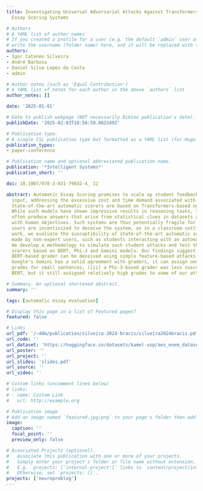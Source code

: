 ```yaml
---
title: Investigating Universal Adversarial Attacks Against Transformers-Based Automatic
  Essay Scoring Systems

# Authors
# A YAML list of author names
# If you created a profile for a user (e.g. the default `admin` user at `content/authors/admin/`), 
# write the username (folder name) here, and it will be replaced with their full name and linked to their profile.
authors:
- Igor Cataneo Silveira
- André Barbosa
- Daniel Silva Lopes da Costa
- admin

# Author notes (such as 'Equal Contribution')
# A YAML list of notes for each author in the above `authors` list
author_notes: []

date: '2025-01-01'

# Date to publish webpage (NOT necessarily Bibtex publication's date).
publishDate: '2025-02-03T18:56:59.082249Z'

# Publication type.
# A single CSL publication type but formatted as a YAML list (for Hugo requirements).
publication_types:
- paper-conference

# Publication name and optional abbreviated publication name.
publication: '*Intelligent Systems*'
publication_short: ''

doi: 10.1007/978-3-031-79032-4_ 12

abstract: Automatic Essay Scoring promises to scale up student feedback on written
  input, addressing the excessive cost and time demand associated with human grading.
  State-of-the-art automatic scorers are based on Transformers-based neural networks.
  While such models have shown impressive results in reasoning tasks, learned models
  often produce answers that arise from statistical clues in datasets and are misaligned
  with human objectives. Such systems are thus potentially fragile for scenarios where
  users are incentivized to deceive the system, as in a classroom setting. In this
  work, we evaluate the susceptibility of state-of-the-art automatic scorers to attacks
  made by non-expert users, such as students interacting with an automatic grader.
  We develop a methodology to simulate such student attacks and test them against
  scorers based on BERT, Phi-3 and Gemini models. Our findings suggest that (i) a
  BERT-based grader can be deceived using simple feature-based attacks; (ii) although
  Google's Gemini has a solid agreement with graders, it can assign undeservedly high
  grades for small sentences; (iii) a Phi-3-based grader was less susceptible than
  BERT, but it still assigned relatively high grades to some of our attacks.

# Summary. An optional shortened abstract.
summary: ''

tags: [automatic essay evaluation]

# Display this page in a list of Featured pages?
featured: false

# Links
url_pdf: '/~ddm/publication/silveira-2024-bracis/silveira2024bracis.pdf'
url_code: ''
url_dataset: 'https://huggingface.co/datasets/kamel-usp/aes_enem_dataset'
url_poster: ''
url_project: ''
url_slides: 'slides.pdf'
url_source: ''
url_video: ''

# Custom links (uncomment lines below)
# links:
# - name: Custom Link
#   url: http://example.org

# Publication image
# Add an image named `featured.jpg/png` to your page's folder then add a caption below.
image:
  caption: ''
  focal_point: ''
  preview_only: false

# Associated Projects (optional).
#   Associate this publication with one or more of your projects.
#   Simply enter your project's folder or file name without extension.
#   E.g. `projects: ['internal-project']` links to `content/project/internal-project/index.md`.
#   Otherwise, set `projects: []`.
projects: ['neuroproblog']
---
```


